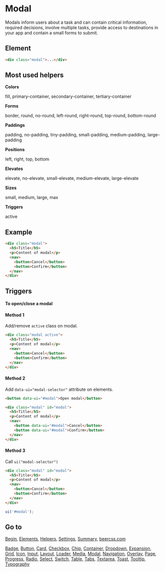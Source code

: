 # Modal

Modals inform users about a task and can contain critical information, required decisions, involve multiple tasks, provide access to destinations in your app and contain a small forms to submit.

## Element

```html
<div class="modal">...</div>
```

## Most used helpers

**Colors**

fill, primary-container, secondary-container, tertiary-container

**Forms**

border, round, no-round, left-round, right-round, top-round, bottom-round

**Paddings**

padding, no-padding, tiny-padding, small-padding, medium-padding, large-padding

**Positions**

left, right, top, bottom

**Elevates**

elevate, no-elevate, small-elevate, medium-elevate, large-elevate

**Sizes**

small, medium, large, max

**Triggers**

active

## Example

```html
<div class="modal">
  <h5>Title</h5>
  <p>Content of modal</p>
  <nav>
    <button>Cancel</button>
    <button>Confirm</button>
  </nav>
</div>
```

## Triggers 

#### To open/close a modal

#### Method 1

Add/remove `active` class on modal.

```html
<div class="modal active">
  <h5>Title</h5>
  <p>Content of modal</p>
  <nav>
    <button>Cancel</button>
    <button>Confirm</button>
  </nav>
</div>
```

#### Method 2

Add `data-ui="modal-selector"` attribute on elements.

```html
<button data-ui="#modal">Open modal</button>

<div class="modal" id="modal">
  <h5>Title</h5>
  <p>Content of modal</p>
  <nav>
    <button data-ui="#modal">Cancel</button>
    <button data-ui="#modal">Confirm</button>
  </nav>
</div>
```

#### Method 3

Call `ui("modal-selector")`

```html
<div class="modal" id="modal">
  <h5>Title</h5>
  <p>Content of modal</p>
  <nav>
    <button>Cancel</button>
    <button>Confirm</button>
  </nav>
</div>
```

```js
ui('#modal');
```

## Go to

[Begin](INDEX.md), [Elements](ELEMENTS.md), [Helpers](HELPERS.md), [Settings](SETTINGS.md), [Summary](SUMMARY.md), [beercss.com](https://www.beercss.com)

[Badge](BADGE.md), [Button](BUTTON.md), [Card](CARD.md), [Checkbox](CHECKBOX.md), [Chip](CHIP.md), [Container](CONTAINER.md), [Dropdown](DROPDOWN.md), [Expansion](EXPANSION.md), [Grid](GRID.md), [Icon](ICON.md), [Input](INPUT.md), [Layout](LAYOUT.md), [Loader](LOADER.md), [Media](MEDIA.md), [Modal](MODAL.md), [Navigation](NAVIGATION.md), [Overlay](OVERLAY.md), [Page](PAGE.md), [Progress](PROGRESS.md), [Radio](RADIO.md), [Select](SELECT.md), [Switch](SWITCH.md), [Table](TABLE.md), [Tabs](TABS.md), [Textarea](TEXTAREA.md), [Toast](TOAST.md), [Tooltip](TOOLTIP.md), [Typography](TYPOGRAPHY.md)
